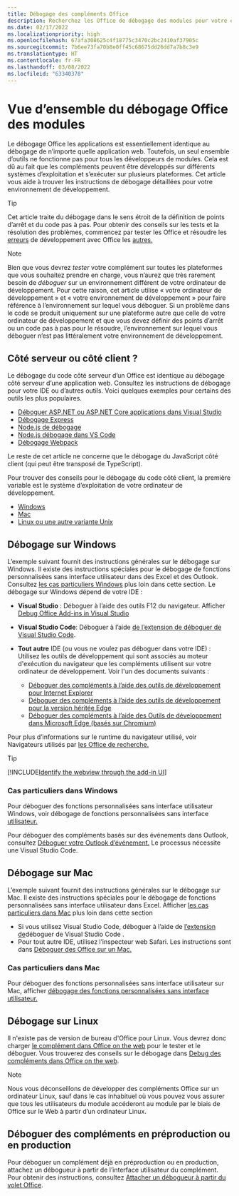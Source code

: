 ```yaml
---
title: Débogage des compléments Office
description: Recherchez les Office de débogage des modules pour votre environnement de développement.
ms.date: 02/17/2022
ms.localizationpriority: high
ms.openlocfilehash: 67afa308625c4f18775c3470c2bc2410af37905c
ms.sourcegitcommit: 7b6ee73fa70b8e0ff45c68675dd26dd7a7b8c3e9
ms.translationtype: HT
ms.contentlocale: fr-FR
ms.lasthandoff: 03/08/2022
ms.locfileid: "63340378"
---
```

# <a name="overview-of-debugging-office-add-ins"></a>Vue d’ensemble du débogage Office des modules

Le débogage Office les applications est essentiellement identique au débogage de n’importe quelle application web. Toutefois, un seul ensemble d’outils ne fonctionne pas pour tous les développeurs de modules. Cela est dû au fait que les compléments peuvent être développés sur différents systèmes d’exploitation et s’exécuter sur plusieurs plateformes. Cet article vous aide à trouver les instructions de débogage détaillées pour votre environnement de développement.

> [!TIP]
> Cet article traite du débogage dans le sens étroit de la définition de points d’arrêt et du code pas à pas. Pour obtenir des conseils sur les tests et la résolution des problèmes, commencez par tester les Office et résoudre les [erreurs](test-debug-office-add-ins.md) de développement avec Office les [autres.](troubleshoot-development-errors.md)

> [!NOTE]
> Bien que vous devrez *tester* votre complément sur toutes les plateformes que vous souhaitez prendre en charge, vous n’aurez que très rarement besoin de *déboguer* sur un environnement différent de votre ordinateur de développement. Pour cette raison, cet article utilise « votre ordinateur de développement » et « votre environnement de développement » pour faire référence à l’environnement sur lequel vous déboguer. Si un problème dans le code se produit uniquement sur une plateforme autre que celle de votre ordinateur de développement et que vous devez définir des points d’arrêt ou un code pas à pas pour le résoudre, l’environnement sur lequel vous déboguer n’est pas littéralement votre environnement de développement.

## <a name="server-side-or-client-side"></a>Côté serveur ou côté client ?

Le débogage du code côté serveur d’un Office est identique au débogage côté serveur d’une application web. Consultez les instructions de débogage pour votre IDE ou d’autres outils. Voici quelques exemples pour certains des outils les plus populaires.

- [Déboguer ASP.NET ou ASP.NET Core applications dans Visual Studio](/visualstudio/debugger/how-to-enable-debugging-for-aspnet-applications)
- [Débogage Express](https://expressjs.com/en/guide/debugging.html)
- [Node.js de débogage](https://nodejs.org/en/docs/guides/debugging-getting-started/)
- [Node.js débogage dans VS Code](https://code.visualstudio.com/docs/nodejs/nodejs-debugging)
- [Débogage Webpack](https://webpack.js.org/contribute/debugging/)

Le reste de cet article ne concerne que le débogage du JavaScript côté client (qui peut être transposé de TypeScript).

Pour trouver des conseils pour le débogage du code côté client, la première variable est le système d’exploitation de votre ordinateur de développement.

- [Windows](#debug-on-windows)
- [Mac](#debug-on-mac)
- [Linux ou une autre variante Unix](#debug-on-linux)

## <a name="debug-on-windows"></a>Débogage sur Windows

L’exemple suivant fournit des instructions générales sur le débogage sur Windows. Il existe des instructions spéciales pour le débogage de fonctions personnalisées sans interface utilisateur dans des Excel et des Outlook. Consultez [les cas particuliers Windows](#special-cases-in-windows) plus loin dans cette section. Le débogage sur Windows dépend de votre IDE :

- **Visual Studio** : Déboguer à l’aide des outils F12 du navigateur. Afficher [Debug Office Add-ins in Visual Studio](../develop/debug-office-add-ins-in-visual-studio.md)
- **Visual Studio Code**: Déboguer à l’aide [de l’extension de déboguer de Visual Studio Code](debug-with-vs-extension.md).
- **Tout autre** IDE (ou vous ne voulez pas déboguer dans votre IDE) : Utilisez les outils de développement qui sont associés au moteur d'exécution du navigateur que les compléments utilisent sur votre ordinateur de développement. Voir l'un des documents suivants :

    - [Déboguer des compléments à l’aide des outils de développement pour Internet Explorer](debug-add-ins-using-f12-tools-ie.md)
    - [Déboguer des compléments à l’aide des outils de développement pour la version héritée Edge](debug-add-ins-using-devtools-edge-legacy.md)
    - [Déboguer des compléments à l’aide des Outils de développement dans Microsoft Edge (basés sur Chromium)](debug-add-ins-using-devtools-edge-chromium.md)

Pour plus d’informations sur le runtime du navigateur utilisé, voir Navigateurs utilisés par [les Office de recherche.](../concepts/browsers-used-by-office-web-add-ins.md)

> [!TIP]
> [!INCLUDE[Identify the webview through the add-in UI](../includes/identify-webview-in-ui.md)]

### <a name="special-cases-in-windows"></a>Cas particuliers dans Windows

Pour déboguer des fonctions personnalisées sans interface utilisateur Windows, voir débogage de fonctions personnalisées sans interface [utilisateur.](../excel/custom-functions-debugging.md)

Pour déboguer des compléments basés sur des événements dans Outlook, consultez [Déboguer votre Outlook d’événement.](../outlook/debug-autolaunch.md) Le processus nécessite une Visual Studio Code.

## <a name="debug-on-mac"></a>Débogage sur Mac

L’exemple suivant fournit des instructions générales sur le débogage sur Mac. Il existe des instructions spéciales pour le débogage de fonctions personnalisées sans interface utilisateur dans Excel. Afficher [les cas particuliers dans Mac](#special-cases-in-mac) plus loin dans cette section

- Si vous utilisez Visual Studio Code, déboguer à l’aide de [l’extension de](debug-with-vs-extension.md)déboguer de Visual Studio Code .
- Pour tout autre IDE, utilisez l’inspecteur web Safari. Les instructions sont dans [Déboguer des Office sur un Mac.](debug-office-add-ins-on-ipad-and-mac.md)

### <a name="special-cases-in-mac"></a>Cas particuliers dans Mac

Pour déboguer des fonctions personnalisées sans interface utilisateur sur Mac, afficher [débogage des fonctions personnalisées sans interface utilisateur.](../excel/custom-functions-debugging.md)

## <a name="debug-on-linux"></a>Débogage sur Linux

Il n'existe pas de version de bureau d'Office pour Linux. Vous devrez donc charger [le complément dans Office on the web](sideload-office-add-ins-for-testing.md) pour le tester et le déboguer. Vous trouverez des conseils sur le débogage dans [Debug des compléments dans Office on the web](debug-add-ins-in-office-online.md).

> [!NOTE]
> Nous vous déconseillons de développer des compléments Office sur un ordinateur Linux, sauf dans le cas inhabituel où vous pouvez vous assurer que tous les utilisateurs du module accéderont au module par le biais de Office sur le Web à partir d’un ordinateur Linux.

## <a name="debug-add-ins-in-staging-or-production"></a>Déboguer des compléments en préproduction ou en production

Pour déboguer un complément déjà en préproduction ou en production, attachez un débogueur à partir de l’interface utilisateur du complément. Pour obtenir des instructions, consultez [Attacher un débogueur à partir du volet Office](attach-debugger-from-task-pane.md).